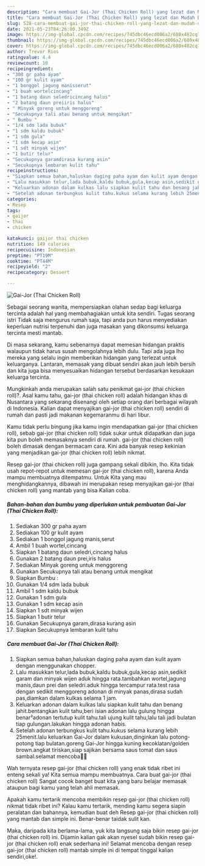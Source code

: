 ```yaml
---
description: "Cara membuat Gai-Jor (Thai Chicken Roll) yang lezat dan Mudah Dibuat"
title: "Cara membuat Gai-Jor (Thai Chicken Roll) yang lezat dan Mudah Dibuat"
slug: 528-cara-membuat-gai-jor-thai-chicken-roll-yang-lezat-dan-mudah-dibuat
date: 2021-05-23T04:26:00.349Z
image: https://img-global.cpcdn.com/recipes/745dbc46ecd006a2/680x482cq70/gai-jor-thai-chicken-roll-foto-resep-utama.jpg
thumbnail: https://img-global.cpcdn.com/recipes/745dbc46ecd006a2/680x482cq70/gai-jor-thai-chicken-roll-foto-resep-utama.jpg
cover: https://img-global.cpcdn.com/recipes/745dbc46ecd006a2/680x482cq70/gai-jor-thai-chicken-roll-foto-resep-utama.jpg
author: Trevor Rios
ratingvalue: 4.4
reviewcount: 10
recipeingredient:
- "300 gr paha ayam"
- "100 gr kulit ayam"
- "1 bonggol jagung manisserut"
- "1 buah wortelcincang"
- "1 batang daun seledricincang halus"
- "2 batang daun preiiris halus"
- " Minyak goreng untuk menggoreng"
- "Secukupnya tali atau benang untuk mengikat"
- " Bumbu "
- "1/4 sdm lada bubuk"
- "1 sdm kaldu bubuk"
- "1 sdm gula"
- "1 sdm kecap asin"
- "1 sdt minyak wijen"
- "1 butir telur"
- "Secukupnya garamdirasa kurang asin"
- "Secukupnya lembaran kulit tahu"
recipeinstructions:
- "Siapkan semua bahan,haluskan daging paha ayam dan kulit ayam dengan menggunakan chopper."
- "Lalu masukkan telur,lada bubuk,kaldu bubuk,gula,kecap asin,sedikit garam dan minyak wijen aduk hingga rata.tambahkan wortel,jagung manis,daun prei dan seledri.aduk hingga tercampur rata.test rasa dengan sedikit menggoreng adonan di minyak panas,dirasa sudah pas,diamkan dalam kulkas selama 1 jam."
- "Keluarkan adonan dalam kulkas lalu siapkan kulit tahu dan benang jahit.bentangkan kulit tahu,beri isian adonan lalu gulung hingga benar²adonan tertutup kulit tahu.tali ujung kulit tahu,lalu tali jadi bulatan tiap gulungan.lakukan hingga adonan habis."
- "Setelah adonan terbungkus kulit tahu.kukus selama kurang lebih 25menit.lalu keluarkan Gai-Jor dalam kukusan,dinginkan lalu potong-potong tiap bulatan.goreng Gai-Jor hingga kuning kecoklatan/golden brown.angkat tiriskan,siap sajikan bersama saus tomat dan saus sambal.selamat mencoba🙏😊"
categories:
- Resep
tags:
- gaijor
- thai
- chicken

katakunci: gaijor thai chicken 
nutrition: 149 calories
recipecuisine: Indonesian
preptime: "PT19M"
cooktime: "PT44M"
recipeyield: "2"
recipecategory: Dessert

---
```



![Gai-Jor (Thai Chicken Roll)](https://img-global.cpcdn.com/recipes/745dbc46ecd006a2/680x482cq70/gai-jor-thai-chicken-roll-foto-resep-utama.jpg)

Sebagai seorang wanita, mempersiapkan olahan sedap bagi keluarga tercinta adalah hal yang membahagiakan untuk kita sendiri. Tugas seorang istri Tidak saja mengurus rumah saja, tapi anda pun harus menyediakan keperluan nutrisi terpenuhi dan juga masakan yang dikonsumsi keluarga tercinta mesti mantab.

Di masa  sekarang, kamu sebenarnya dapat memesan hidangan praktis walaupun tidak harus susah mengolahnya lebih dulu. Tapi ada juga lho mereka yang selalu ingin memberikan hidangan yang terlezat untuk keluarganya. Lantaran, memasak yang dibuat sendiri akan jauh lebih bersih dan kita juga bisa menyesuaikan hidangan tersebut berdasarkan kesukaan keluarga tercinta. 



Mungkinkah anda merupakan salah satu penikmat gai-jor (thai chicken roll)?. Asal kamu tahu, gai-jor (thai chicken roll) adalah hidangan khas di Nusantara yang sekarang disenangi oleh setiap orang dari berbagai wilayah di Indonesia. Kalian dapat menyajikan gai-jor (thai chicken roll) sendiri di rumah dan pasti jadi makanan kegemaranmu di hari libur.

Kamu tidak perlu bingung jika kamu ingin mendapatkan gai-jor (thai chicken roll), sebab gai-jor (thai chicken roll) tidak sukar untuk didapatkan dan juga kita pun boleh memasaknya sendiri di rumah. gai-jor (thai chicken roll) boleh dimasak dengan bermacam cara. Kini ada banyak resep kekinian yang menjadikan gai-jor (thai chicken roll) lebih nikmat.

Resep gai-jor (thai chicken roll) juga gampang sekali dibikin, lho. Kita tidak usah repot-repot untuk memesan gai-jor (thai chicken roll), karena Anda mampu membuatnya ditempatmu. Untuk Kita yang mau menghidangkannya, dibawah ini merupakan resep menyajikan gai-jor (thai chicken roll) yang mantab yang bisa Kalian coba.

<!--inarticleads1-->

##### Bahan-bahan dan bumbu yang diperlukan untuk pembuatan Gai-Jor (Thai Chicken Roll):

1. Sediakan 300 gr paha ayam
1. Sediakan 100 gr kulit ayam
1. Sediakan 1 bonggol jagung manis,serut
1. Ambil 1 buah wortel,cincang
1. Siapkan 1 batang daun seledri,cincang halus
1. Gunakan 2 batang daun prei,iris halus
1. Sediakan  Minyak goreng untuk menggoreng
1. Gunakan Secukupnya tali atau benang untuk mengikat
1. Siapkan  Bumbu :
1. Gunakan 1/4 sdm lada bubuk
1. Ambil 1 sdm kaldu bubuk
1. Gunakan 1 sdm gula
1. Gunakan 1 sdm kecap asin
1. Siapkan 1 sdt minyak wijen
1. Siapkan 1 butir telur
1. Gunakan Secukupnya garam,dirasa kurang asin
1. Siapkan Secukupnya lembaran kulit tahu




<!--inarticleads2-->

##### Cara membuat Gai-Jor (Thai Chicken Roll):

1. Siapkan semua bahan,haluskan daging paha ayam dan kulit ayam dengan menggunakan chopper.
1. Lalu masukkan telur,lada bubuk,kaldu bubuk,gula,kecap asin,sedikit garam dan minyak wijen aduk hingga rata.tambahkan wortel,jagung manis,daun prei dan seledri.aduk hingga tercampur rata.test rasa dengan sedikit menggoreng adonan di minyak panas,dirasa sudah pas,diamkan dalam kulkas selama 1 jam.
1. Keluarkan adonan dalam kulkas lalu siapkan kulit tahu dan benang jahit.bentangkan kulit tahu,beri isian adonan lalu gulung hingga benar²adonan tertutup kulit tahu.tali ujung kulit tahu,lalu tali jadi bulatan tiap gulungan.lakukan hingga adonan habis.
1. Setelah adonan terbungkus kulit tahu.kukus selama kurang lebih 25menit.lalu keluarkan Gai-Jor dalam kukusan,dinginkan lalu potong-potong tiap bulatan.goreng Gai-Jor hingga kuning kecoklatan/golden brown.angkat tiriskan,siap sajikan bersama saus tomat dan saus sambal.selamat mencoba🙏😊




Wah ternyata resep gai-jor (thai chicken roll) yang enak tidak ribet ini enteng sekali ya! Kita semua mampu membuatnya. Cara buat gai-jor (thai chicken roll) Sangat cocok banget buat kita yang baru belajar memasak ataupun bagi kamu yang telah ahli memasak.

Apakah kamu tertarik mencoba membikin resep gai-jor (thai chicken roll) nikmat tidak ribet ini? Kalau kamu tertarik, mending kamu segera siapin peralatan dan bahannya, kemudian buat deh Resep gai-jor (thai chicken roll) yang mantab dan simple ini. Benar-benar taidak sulit kan. 

Maka, daripada kita berlama-lama, yuk kita langsung saja bikin resep gai-jor (thai chicken roll) ini. Dijamin kalian gak akan nyesel sudah bikin resep gai-jor (thai chicken roll) enak sederhana ini! Selamat mencoba dengan resep gai-jor (thai chicken roll) mantab simple ini di tempat tinggal kalian sendiri,oke!.

